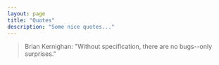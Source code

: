 ```yaml
---
layout: page
title: "Quotes"
description: "Some nice quotes..."
---
```




> Brian Kernighan: 
> "Without specification, there are no bugs--only surprises."



